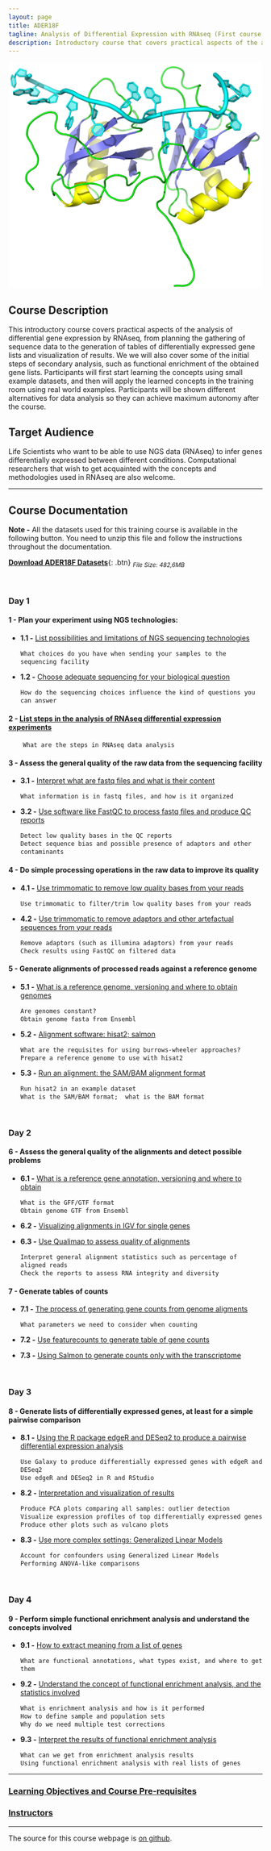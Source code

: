 ```yaml
---
layout: page
title: ADER18F
tagline: Analysis of Differential Expression with RNAseq (First course in 2018)
description: Introductory course that covers practical aspects of the analysis of differential gene expression by RNAseq
---
```


![](./pages/images/RNA_recognition_motif_in_TDP-43_(4BS2).png)

## Course Description
This introductory course covers practical aspects of the analysis of differential gene expression by RNAseq, from planning the gathering of sequence data to the generation of tables of differentially expressed gene lists and visualization of results. We we will also cover some of the initial steps of secondary analysis, such as functional enrichment of the obtained gene lists. Participants will first start learning the concepts using small example datasets, and then will apply the learned concepts in the training room using real world examples. Participants will be shown different alternatives for data analysis so they can achieve maximum autonomy after the course.


## Target Audience
Life Scientists who want to be able to use NGS data (RNAseq) to infer genes differentially expressed between different conditions. Computational researchers that wish to get acquainted with the concepts and methodologies used in RNAseq are also welcome. 

---

## Course Documentation

**Note -** All the datasets used for this training course is available in the following button. You need to unzip this file and follow the instructions throughout the documentation.

[**Download ADER18F Datasets**](https://github.com/GTPB/ADER18S/archive/data.zip){: .btn} <sub><i>File Size: 482,6MB</i></sub>

<br/>

### Day 1

#### 1 - Plan your experiment using NGS technologies:
+ **1.1 -** [List possibilities and limitations of NGS sequencing technologies](pages/L01_L02.md)

      What choices do you have when sending your samples to the sequencing facility

+ **1.2 -** [Choose adequate sequencing for your biological question](pages/L01_L02.md#LO1)

      How do the sequencing choices influence the kind of questions you can answer


#### 2 - [List steps in the analysis of RNAseq differential expression experiments](pages/L01_L02.md#LO2) 
        What are the steps in RNAseq data analysis


#### 3 - Assess the general quality of the raw data from the sequencing facility
+ **3.1 -** [Interpret what are fastq files and what is their content](pages/L03.md)
		    
      What information is in fastq files, and how is it organized
    
+ **3.2 -** [Use software like FastQC to process fastq files and produce QC reports](pages/L03.md#LO3.2)
		    
      Detect low quality bases in the QC reports  
      Detect sequence bias and possible presence of adaptors and other contaminants


#### 4 - Do simple processing operations in the raw data to improve its quality
+ **4.1 -** [Use  trimmomatic to remove low quality bases from your reads](pages/L04.md)
		    
      Use trimmomatic to filter/trim low quality bases from your reads

+ **4.2 -** [Use trimmomatic to remove adaptors and other artefactual sequences from your reads](pages/L04.md#LO4.2)
		
      Remove adaptors (such as illumina adaptors) from your reads
      Check results using FastQC on filtered data



#### 5 - Generate alignments of processed reads against a reference genome
+ **5.1 -** [What is a reference genome, versioning and where to obtain genomes](pages/L05.md)
		
      Are genomes constant?
      Obtain genome fasta from Ensembl
       
+ **5.2 -** [Alignment software: hisat2; salmon](pages/L05.md#LO5.2)
		  
      What are the requisites for using burrows-wheeler approaches?
      Prepare a reference genome to use with hisat2
      
+ **5.3 -** [Run an alignment: the SAM/BAM alignment format](pages/L05.md#LO5.3)
		
      Run hisat2 in an example dataset
      What is the SAM/BAM format;  what is the BAM format

<br/>

### Day 2

#### 6 - Assess the general quality of the alignments and detect possible problems
+ **6.1 -** [What is a reference gene annotation, versioning and where to obtain](pages/L06.md)
		  
      What is the GFF/GTF format
      Obtain genome GTF from Ensembl

+ **6.2 -** [Visualizing alignments in IGV for single genes](pages/L06.md#LO6.2)

+ **6.3 -** [Use Qualimap to assess quality of alignments](pages/L06.md#LO6.3)
		
      Interpret general alignment statistics such as percentage of aligned reads
      Check the reports to assess RNA integrity and diversity


#### 7 - Generate tables of counts
+ **7.1 -** [The process of generating gene counts from genome aligments](pages/L07.md)
		
      What parameters we need to consider when counting

+ **7.2 -** [Use featurecounts to generate table of gene counts](pages/L07.md#LO7.2)

      
+ **7.3 -** [Using Salmon to generate counts only with the transcriptome](pages/L07.md#LO7.3)


<br/>

### Day 3
#### 8 - Generate lists of differentially expressed genes, at least for a simple pairwise comparison
+ **8.1 -** [Using the R package edgeR and DESeq2 to produce a pairwise differential expression analysis](pages/L08.md)
		  
      Use Galaxy to produce differentially expressed genes with edgeR and DESeq2
      Use edgeR and DESeq2 in R and RStudio

+ **8.2 -** [Interpretation and visualization of results](pages/L08.md#LO8.2)
		  
      Produce PCA plots comparing all samples: outlier detection
      Visualize expression profiles of top differentially expressed genes
      Produce other plots such as vulcano plots

+ **8.3 -** [Use more complex settings: Generalized Linear Models](pages/L08.md#LO8.3)
      
      Account for confounders using Generalized Linear Models
      Performing ANOVA-like comparisons

<br/>

### Day 4
#### 9 - Perform simple functional enrichment analysis and understand the concepts involved
+ **9.1 -** [How to extract meaning from a list of genes](pages/L09.md)

      What are functional annotations, what types exist, and where to get them

+ **9.2 -** [Understand the concept of functional enrichment analysis, and the statistics involved](pages/L09.md#LO9.2)
		
      What is enrichment analysis and how is it performed
      How to define sample and population sets
      Why do we need multiple test corrections

+ **9.3 -** [Interpret the results of functional enrichment analysis](pages/L09.md#LO9.3)
		  
      What can we get from enrichment analysis results
      Using functional enrichment analysis with real lists of genes

---

### [Learning Objectives and Course Pre-requisites](pages/objectives_prerequisites.md)

### [Instructors](pages/instructors.md)

---

The source for this course webpage is [on github](https://github.com/GTPB/ADER18F).
